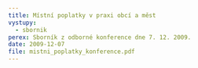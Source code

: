 ```yaml
---
title: Místní poplatky v praxi obcí a měst
vystupy:
  - sbornik
perex: Sborník z odborné konference dne 7. 12. 2009.
date: 2009-12-07
file: mistni_poplatky_konference.pdf
---
```


